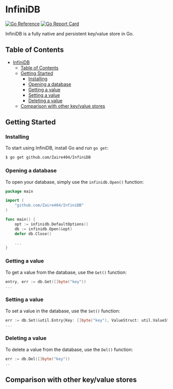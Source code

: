 # InfiniDB

[![Go Reference](https://pkg.go.dev/badge/github.com/Zaire404/InfiniDB.svg)](https://pkg.go.dev/github.com/Zaire404/InfiniDB)
[![Go Report Card](https://goreportcard.com/badge/github.com/Zaire404/InfiniDB)](https://goreportcard.com/report/github.com/Zaire404/InfiniDB)

InfiniDB is a fully native and persistent key/value store in Go.

## Table of Contents
- [InfiniDB](#infinidb)
  - [Table of Contents](#table-of-contents)
  - [Getting Started](#getting-started)
    - [Installing](#installing)
    - [Opening a database](#opening-a-database)
    - [Getting a value](#getting-a-value)
    - [Setting a value](#setting-a-value)
    - [Deleting a value](#deleting-a-value)
  - [Comparison with other key/value stores](#comparison-with-other-keyvalue-stores)
## Getting Started

### Installing
To start using InfiniDB, install Go and run `go get`:
```sh
$ go get github.com/Zaire404/InfiniDB
```

### Opening a database
To open your database, simply use the `infinidb.Open()` function:
```go
package main

import (
	"github.com/Zaire404/InfiniDB"
)

func main() {
	opt := infinidb.DefaultOptions()
	db := infinidb.Open(&opt)
	defer db.Close()

    ...
}
```

### Getting a value
To get a value from the database, use the `Get()` function:
```go
entry, err := db.Get([]byte("key"))
...
```

### Setting a value
To set a value in the database, use the `Set()` function:
```go
err := db.Set(&util.Entry{Key: []byte("key"), ValueStruct: util.ValueStruct{Value: []byte("value")}})
...
```

### Deleting a value
To delete a value from the database, use the `Del()` function:
```go
err := db.Del([]byte("key"))
..
```

## Comparison with other key/value stores
